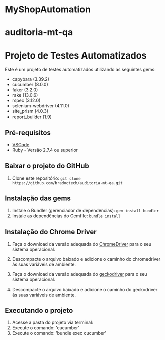 # MyShopAutomation

# auditoria-mt-qa
# Projeto de Testes Automatizados

Este é um projeto de testes automatizados utilizando as seguintes gems:

- capybara (3.39.2)
- cucumber (8.0.0)
- faker (3.2.0)
- rake (13.0.6)
- rspec (3.12.0)
- selenium-webdriver (4.11.0)
- site_prism (4.0.3)
- report_builder (1.9)

## Pré-requisitos

- [VSCode](https://code.visualstudio.com/)
- Ruby - Versão 2.7.4 ou superior


## Baixar o projeto do GitHub

1. Clone este repositório: `git clone https://github.com/bradoctech/auditoria-mt-qa.git`

## Instalação das gems

1. Instale o Bundler (gerenciador de dependências): `gem install bundler`
2. Instale as dependências do Gemfile: `bundle install`

## Instalação do Chrome Driver

1. Faça o download da versão adequada do [ChromeDriver](http://chromedriver.chromium.org/) para o seu sistema operacional.
2. Descompacte o arquivo baixado e adicione o caminho do chromedriver às suas variáveis de ambiente.

1. Faça o download da versão adequada do [geckodriver](https://github.com/mozilla/geckodriver/releases) para o seu sistema operacional.

2. Descompacte o arquivo baixado e adicione o caminho do geckodriver às suas variáveis de ambiente.
## Executando o projeto

1. Acesse a pasta do projeto via terminal:
2. Execute o comando: 'cucumber'
3. Execute o comando: 'bundle exec cucumber'
